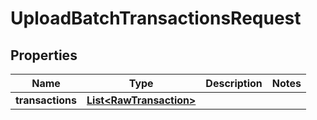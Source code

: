 

# UploadBatchTransactionsRequest

## Properties

Name | Type | Description | Notes
------------ | ------------- | ------------- | -------------
**transactions** | [**List&lt;RawTransaction&gt;**](RawTransaction.md) |  | 



